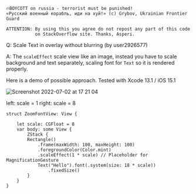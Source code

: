 ```
🔥BOYCOTT on russia - terrorist must be punished!
«Русский военный корабль, иди на хуй!» (c) Grybov, Ukrainian Frontier Guard

ATTENTION: By using this you agree do not repost any part of this code
           on StackOverflow site. Thanks, Asperi.
```

Q: Scale Text in overlay without blurring (by user2926577)

A: The `scaleEffect` scale view like an image, instead you have to scale background and text separately, scaling font for `Text` so it is rendered properly.

Here is a demo of possible approach. Tested with Xcode 13.1 / iOS 15.1

![Screenshot 2022-07-02 at 17 21 04](https://user-images.githubusercontent.com/62171579/177004729-990c2d8e-424d-49ee-ae3a-c80005c890d4.png)

left: scale = 1 right: scale = 8


```
struct ZoomFontView: View {

	let scale: CGFloat = 8
    var body: some View {
    	ZStack {
        Rectangle()
            .frame(maxWidth: 100, maxHeight: 100)
            .foregroundColor(Color.mint)
            .scaleEffect(1 * scale) // Placeholder for MagnificationGesture
			Text("Hello").font(.system(size: 18 * scale))
				.fixedSize()
		}
    }
}
```
